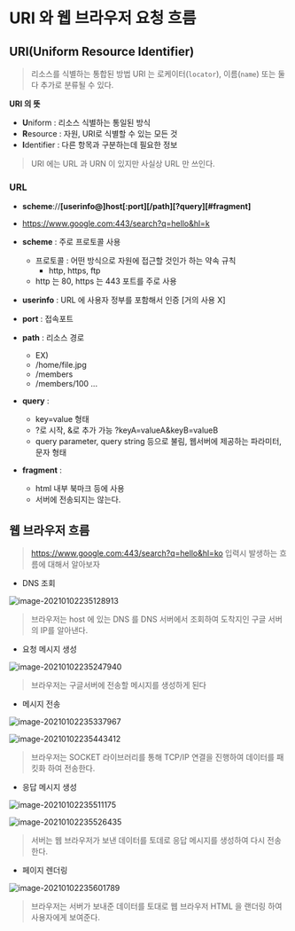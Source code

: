 # URI 와 웹 브라우저 요청 흐름

## URI(Uniform Resource Identifier)

> 리소스를 식별하는 통합된 방법
> URI 는 로케이터(`locator`), 이름(`name`) 또는 둘다 추가로 분류될 수 있다.

**URI 의 뜻**

* **U**niform : 리소스 식별하는 통일된 방식
* **R**esource : 자원, URI로 식별할 수 있는 모든 것
* **I**dentifier : 다른 항목과 구분하는데 필요한 정보



> URI 에는 URL 과 URN 이 있지만 사실상 URL 만 쓰인다.



### URL

* **scheme**://**[userinfo@]**host**[:port]\[/path]\[?query]\[#fragment]**
* https://www.google.com:443/search?q=hello&hl=k



* **scheme** : 주로 프로토콜 사용
  * 프로토콜 : 어떤 방식으로 자원에 접근할 것인가 하는 약속 규칙
    * http, https, ftp
  * http 는 80, https 는 443 포트를 주로 사용
* **userinfo** : URL 에 사용자 정부를 포함해서 인증 [거의 사용 X]
* **port** : 접속포트 
* **path** : 리소스 경로 
  * EX)
  * /home/file.jpg
  * /members
  * /members/100 ...
* **query** : 
  * key=value 형태
  * ?로 시작, &로 추가 가능 ?keyA=valueA&keyB=valueB
  * query parameter, query string 등으로 불림, 웹서버에 제공하는 파라미터, 문자 형태
* **fragment** :
  * html 내부 북마크 등에 사용 
  * 서버에 전송되지는 않는다.



## 웹 브라우저 흐름

> https://www.google.com:443/search?q=hello&hl=ko 입력시 발생하는 흐름에 대해서 알아보자

* DNS 조회

![image-20210102235128913](C:\study\back\memo\http\image-20210102235128913.png)

> 브라우저는 host 에 있는 DNS 를 DNS 서버에서 조회하여 도착지인 구글 서버의 IP를 알아낸다.



* 요청 메시지 생성

![image-20210102235247940](C:\study\back\memo\http\image-20210102235247940.png)

> 브라우저는 구글서버에 전송할 메시지를 생성하게 된다



* 메시지 전송

![image-20210102235337967](C:\study\back\memo\http\image-20210102235337967.png)

![image-20210102235443412](C:\study\back\memo\http\image-20210102235443412.png)

> 브라우저는 SOCKET 라이브러리를 통해 TCP/IP 연결을 진행하여 데이터를 패킷화 하여 전송한다.



* 응답 메시지 생성

![image-20210102235511175](C:\study\back\memo\http\image-20210102235511175.png)

![image-20210102235526435](C:\study\back\memo\http\image-20210102235526435.png)

> 서버는 웹 브라우저가 보낸 데이터를 토데로 응답 메시지를 생성하여 다시 전송한다.



* 페이지 렌더링

![image-20210102235601789](C:\study\back\memo\http\image-20210102235601789.png)

> 브라우저는 서버가 보내준 데이터를 토대로 웹 브라우저 HTML 을 랜더링 하여 사용자에게 보여준다.